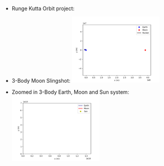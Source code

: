 
- Runge Kutta Orbit project: 

- 3-Body Moon Slingshot:
    <img src="https://github.com/nicolaegues/BSc-projects/blob/main/runge_kutta_orbits/animations/2D_orbit_part_b.gif" width="50%" height="50%">

- Zoomed in 3-Body Earth, Moon and Sun system:
    <img src="https://github.com/nicolaegues/BSc-projects/blob/main/runge_kutta_orbits/animations/2D_orbit_part_d.gif" width="50%" height="50%">

